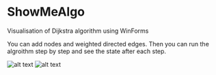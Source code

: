 # ShowMeAlgo
Visualisation of Dijkstra algorithm using WinForms

You can add nodes and weighted directed edges. 
Then you can run the algroithm step by step and see the state after each step.

![alt text](https://i.ibb.co/YNM20k5/Screenshot-2021-12-04-125916.png)
![alt text](https://i.ibb.co/GTnQPPm/Screenshot-2021-12-04-130011.png)
